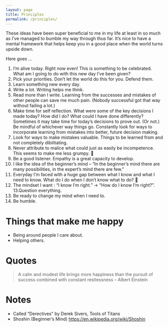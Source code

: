 ```yaml
---
layout: page
title: Principles
permalink: /principles/
---
```


These ideas have been super beneficial to me in my life at least in so much as I’ve managed to bumble my way through thus far. It’s nice to have a mental framework that helps keep you in a good place when the world turns upside down.

Here goes …

1. I’m alive today. Right now even! This is something to be celebrated. What am I going to do with this new day I’ve been given?
2. Pick your priorities. Don’t let the world do this for you. Defend them.
3. Learn something new every day.
4. Write a lot. Writing helps me think.
5. Read more than I write. Learning from the successes and mistakes of other people can save me much pain. (Nobody successful got that way without failing a lot.)
6. Make time for self reflection. What were some of the key decisions I made today? How did I do? What could I have done differently? Sometimes it may take time for today’s decisions to prove out. (Or not.) Be mindful of whichever way things go. Constantly look for ways to incorporate learning from mistakes into better, future decision making.
7. Look for ways to make mistakes valuable. Things to be learned from and not completely dibilitating.
8. Never attribute to malice what could just as easily be incompetence. This seems to make me less grumpy. 🙂
9. Be a good listener. Empathy is a great capacity to develop.
10. I like the idea of the beginner’s mind – “In the beginner’s mind there are many possibilities, in the expert’s mind there are few.”
11. Everyday I’m faced with a huge gap between what I know and what I need to know. What do I do when I don’t know what to do? 🙂
12. The mindset I want : “I know I’m right.” -> “How do I know I’m right?”.
13.Question everything.
14. Be ready to change my mind when I need to.
15. Be humble.

# Things that make me happy
- Being around people I care about.
- Helping others.

# Quotes
> A calm and modest life brings more happiness than the pursuit of success combined with constant restlessness – Albert Einstein

# Notes
- Called “Derectives” by Derek Sivers, Tools of Titans
- Shoshin (Beginner’s Mind) https://en.wikipedia.org/wiki/Shoshin
